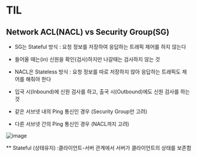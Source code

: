 # TIL 


## Network ACL(NACL) vs Security Group(SG)
- SG는 Stateful 방식 : 요청 정보를 저장하여 응답하는 트래픽 제어를 하지 않는다
- 들어올 때는(in) 신원을 확인(검사)하지만 나갈때는 검사하지 않는 것            

- NACL은 Stateless 방식 : 요청 정보를 따로 저장하지 않아 응답하는 트래픽도 제어를 해줘야 한다
- 입국 시(Inbound)에 신원 검사를 하고, 출국 시(Outbound)에도 신원 검사를 하는 것     

- 같은 서브넷 내의 Ping 통신인 경우 (Security Group만 고려)
- 다른 서브넷 간의 Ping 통신인 경우 (NACL까지 고려)

![image](https://github.com/casey0403/TIL/assets/104426801/aa6358dc-c203-41b1-bb02-f7b170a15b05)

** Stateful (상태유지) :클라이언트-서버 관계에서 서버가 클라이언트의 상태를 보존함

